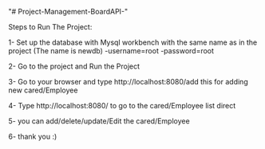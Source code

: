"# Project-Management-BoardAPI-" 

Steps to Run The Project:

1- Set up the database with Mysql workbench with the same name as in the project (The name is newdb)
-username=root
-password=root


2- Go to the project and Run the Project 

3- Go to your browser and type http://localhost:8080/add this for adding new cared/Employee

4- Type http://localhost:8080/ to go to the cared/Employee list direct

5- you can add/delete/update/Edit the cared/Employee

6- thank you :)
